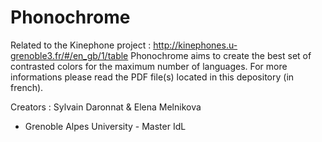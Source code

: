 # Phonochrome
Related to the Kinephone project : http://kinephones.u-grenoble3.fr/#/en_gb/1/table
Phonochrome aims to create the best set of contrasted colors for the maximum number of languages.
For more informations please read the PDF file(s) located in this depository (in french).

Creators : Sylvain Daronnat & Elena Melnikova
- Grenoble Alpes University - Master IdL
